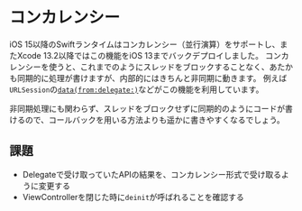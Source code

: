 # コンカレンシー

iOS 15以降のSwiftランタイムはコンカレンシー（並行演算）をサポートし、またXcode 13.2以降ではこの機能をiOS 13までバックデプロイしました。
コンカレンシーを使うと、これまでのようにスレッドをブロックすることなく、あたかも同期的に処理が書けますが、内部的にはきちんと非同期に動きます。
例えば`URLSession`の[`data(from:delegate:)`](https://developer.apple.com/documentation/foundation/urlsession/3767353-data)などがこの機能を利用しています。

非同期処理にも関わらず、スレッドをブロックせずに同期的のようにコードが書けるので、コールバックを用いる方法よりも遥かに書きやすくなるでしょう。

## 課題
- Delegateで受け取っていたAPIの結果を、コンカレンシー形式で受け取るように変更する
- ViewControllerを閉じた時に`deinit`が呼ばれることを確認する
